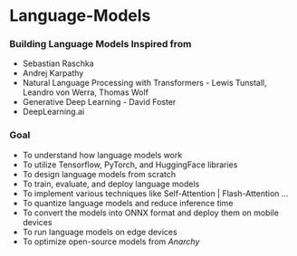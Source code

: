 # Language-Models

### Building Language Models Inspired from 
- Sebastian Raschka
- Andrej Karpathy
- Natural Language Processing with Transformers - Lewis Tunstall, Leandro von Werra, Thomas Wolf
- Generative Deep Learning - David Foster
- DeepLearning.ai


### Goal
- To understand how language models work
- To utilize Tensorflow, PyTorch, and HuggingFace libraries
- To design language models from scratch
- To train, evaluate, and deploy language models
- To implement various techniques like Self-Attention | Flash-Attention ...
- To quantize language models and reduce inference time
- To convert the models into ONNX format and deploy them on mobile devices
- To run language models on edge devices
- To optimize open-source models from *Anarchy*
